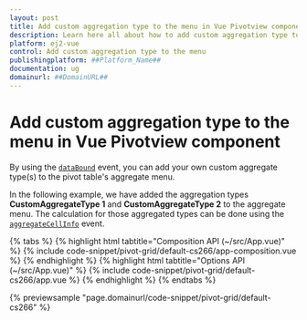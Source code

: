 ```yaml
---
layout: post
title: Add custom aggregation type to the menu in Vue Pivotview component | Syncfusion
description: Learn here all about how to add custom aggregation type to the menu in Syncfusion Vue Pivotview component of Syncfusion Essential JS 2 and more.
platform: ej2-vue
control: Add custom aggregation type to the menu 
publishingplatform: ##Platform_Name##
documentation: ug
domainurl: ##DomainURL##
---
```


<!-- markdownlint-disable MD009 -->

# Add custom aggregation type to the menu in Vue Pivotview component

By using the [`dataBound`](https://ej2.syncfusion.com/vue/documentation/api/pivotview/#databound) event, you can add your own custom aggregate type(s) to the pivot table's aggregate menu.

In the following example, we have added the aggregation types **CustomAggregateType 1** and **CustomAggregateType 2** to the aggregate menu. The calculation for those aggregated types can be done using the [`aggregateCellInfo`](https://ej2.syncfusion.com/vue/documentation/api/pivotview/#aggregatecellinfo) event.

{% tabs %}
{% highlight html tabtitle="Composition API (~/src/App.vue)" %}
{% include code-snippet/pivot-grid/default-cs266/app-composition.vue %}
{% endhighlight %}
{% highlight html tabtitle="Options API (~/src/App.vue)" %}
{% include code-snippet/pivot-grid/default-cs266/app.vue %}
{% endhighlight %}
{% endtabs %}
        
{% previewsample "page.domainurl/code-snippet/pivot-grid/default-cs266" %}